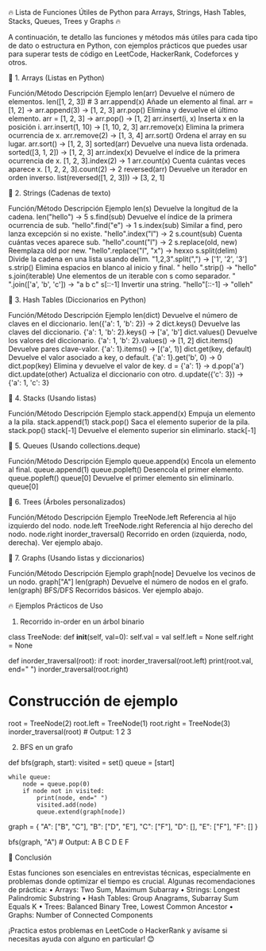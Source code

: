 🔥 Lista de Funciones Útiles de Python para Arrays, Strings, Hash Tables, Stacks, Queues, Trees y Graphs 🔥

A continuación, te detallo las funciones y métodos más útiles para cada tipo de dato o estructura en Python, con ejemplos prácticos que puedes usar para superar tests de código en LeetCode, HackerRank, Codeforces y otros.

🚀 1. Arrays (Listas en Python)

Función/Método	Descripción	Ejemplo
len(arr)	Devuelve el número de elementos.	len([1, 2, 3])  # 3
arr.append(x)	Añade un elemento al final.	arr = [1, 2] → arr.append(3) → [1, 2, 3]
arr.pop()	Elimina y devuelve el último elemento.	arr = [1, 2, 3] → arr.pop() → [1, 2]
arr.insert(i, x)	Inserta x en la posición i.	arr.insert(1, 10) → [1, 10, 2, 3]
arr.remove(x)	Elimina la primera ocurrencia de x.	arr.remove(2) → [1, 3, 4]
arr.sort()	Ordena el array en su lugar.	arr.sort() → [1, 2, 3]
sorted(arr)	Devuelve una nueva lista ordenada.	sorted([3, 1, 2]) → [1, 2, 3]
arr.index(x)	Devuelve el índice de la primera ocurrencia de x.	[1, 2, 3].index(2) → 1
arr.count(x)	Cuenta cuántas veces aparece x.	[1, 2, 2, 3].count(2) → 2
reversed(arr)	Devuelve un iterador en orden inverso.	list(reversed([1, 2, 3])) → [3, 2, 1]

🚀 2. Strings (Cadenas de texto)

Función/Método	Descripción	Ejemplo
len(s)	Devuelve la longitud de la cadena.	len("hello") → 5
s.find(sub)	Devuelve el índice de la primera ocurrencia de sub.	"hello".find("e") → 1
s.index(sub)	Similar a find, pero lanza excepción si no existe.	"hello".index("l") → 2
s.count(sub)	Cuenta cuántas veces aparece sub.	"hello".count("l") → 2
s.replace(old, new)	Reemplaza old por new.	"hello".replace("l", "x") → hexxo
s.split(delim)	Divide la cadena en una lista usando delim.	"1,2,3".split(",") → ['1', '2', '3']
s.strip()	Elimina espacios en blanco al inicio y final.	" hello ".strip() → "hello"
s.join(iterable)	Une elementos de un iterable con s como separador.	" ".join(['a', 'b', 'c']) → "a b c"
s[::-1]	Invertir una string.	"hello"[::-1] → "olleh"

🚀 3. Hash Tables (Diccionarios en Python)

Función/Método	Descripción	Ejemplo
len(dict)	Devuelve el número de claves en el diccionario.	len({'a': 1, 'b': 2}) → 2
dict.keys()	Devuelve las claves del diccionario.	{'a': 1, 'b': 2}.keys() → ['a', 'b']
dict.values()	Devuelve los valores del diccionario.	{'a': 1, 'b': 2}.values() → [1, 2]
dict.items()	Devuelve pares clave-valor.	{'a': 1}.items() → [('a', 1)]
dict.get(key, default)	Devuelve el valor asociado a key, o default.	{'a': 1}.get('b', 0) → 0
dict.pop(key)	Elimina y devuelve el valor de key.	d = {'a': 1} → d.pop('a')
dict.update(other)	Actualiza el diccionario con otro.	d.update({'c': 3}) → {'a': 1, 'c': 3}

🚀 4. Stacks (Usando listas)

Función/Método	Descripción	Ejemplo
stack.append(x)	Empuja un elemento a la pila.	stack.append(1)
stack.pop()	Saca el elemento superior de la pila.	stack.pop()
stack[-1]	Devuelve el elemento superior sin eliminarlo.	stack[-1]

🚀 5. Queues (Usando collections.deque)

Función/Método	Descripción	Ejemplo
queue.append(x)	Encola un elemento al final.	queue.append(1)
queue.popleft()	Desencola el primer elemento.	queue.popleft()
queue[0]	Devuelve el primer elemento sin eliminarlo.	queue[0]

🚀 6. Trees (Árboles personalizados)

Función/Método	Descripción	Ejemplo
TreeNode.left	Referencia al hijo izquierdo del nodo.	node.left
TreeNode.right	Referencia al hijo derecho del nodo.	node.right
inorder_traversal()	Recorrido en orden (izquierda, nodo, derecha).	Ver ejemplo abajo.

🚀 7. Graphs (Usando listas y diccionarios)

Función/Método	Descripción	Ejemplo
graph[node]	Devuelve los vecinos de un nodo.	graph["A"]
len(graph)	Devuelve el número de nodos en el grafo.	len(graph)
BFS/DFS	Recorridos básicos.	Ver ejemplo abajo.

🔥 Ejemplos Prácticos de Uso

1. Recorrido in-order en un árbol binario

class TreeNode:
    def __init__(self, val=0):
        self.val = val
        self.left = None
        self.right = None

def inorder_traversal(root):
    if root:
        inorder_traversal(root.left)
        print(root.val, end=" ")
        inorder_traversal(root.right)

# Construcción de ejemplo
root = TreeNode(2)
root.left = TreeNode(1)
root.right = TreeNode(3)
inorder_traversal(root)  # Output: 1 2 3

2. BFS en un grafo

def bfs(graph, start):
    visited = set()
    queue = [start]

    while queue:
        node = queue.pop(0)
        if node not in visited:
            print(node, end=" ")
            visited.add(node)
            queue.extend(graph[node])

graph = {
    "A": ["B", "C"],
    "B": ["D", "E"],
    "C": ["F"],
    "D": [],
    "E": ["F"],
    "F": []
}

bfs(graph, "A")  # Output: A B C D E F

🔑 Conclusión

Estas funciones son esenciales en entrevistas técnicas, especialmente en problemas donde optimizar el tiempo es crucial. Algunas recomendaciones de práctica:
	•	Arrays: Two Sum, Maximum Subarray
	•	Strings: Longest Palindromic Substring
	•	Hash Tables: Group Anagrams, Subarray Sum Equals K
	•	Trees: Balanced Binary Tree, Lowest Common Ancestor
	•	Graphs: Number of Connected Components

¡Practica estos problemas en LeetCode o HackerRank y avísame si necesitas ayuda con alguno en particular! 😊